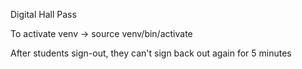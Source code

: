 Digital Hall Pass


To activate venv -> source venv/bin/activate


After students sign-out, they can't sign back out again for 5 minutes